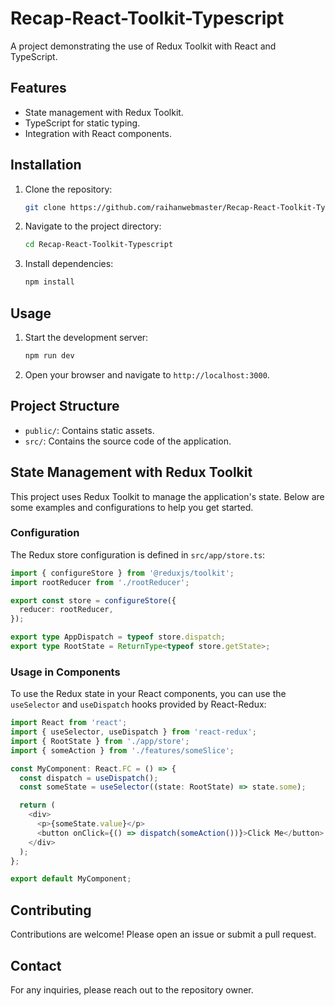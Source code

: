 
# Recap-React-Toolkit-Typescript

A project demonstrating the use of Redux Toolkit with React and TypeScript.

## Features

- State management with Redux Toolkit.
- TypeScript for static typing.
- Integration with React components.

## Installation

1. Clone the repository:
    ```bash
    git clone https://github.com/raihanwebmaster/Recap-React-Toolkit-Typescript.git
    ```
2. Navigate to the project directory:
    ```bash
    cd Recap-React-Toolkit-Typescript
    ```
3. Install dependencies:
    ```bash
    npm install
    ```

## Usage

1. Start the development server:
    ```bash
    npm run dev
    ```
2. Open your browser and navigate to `http://localhost:3000`.

## Project Structure

- `public/`: Contains static assets.
- `src/`: Contains the source code of the application.

## State Management with Redux Toolkit

This project uses Redux Toolkit to manage the application's state. Below are some examples and configurations to help you get started.

### Configuration

The Redux store configuration is defined in `src/app/store.ts`:

```typescript
import { configureStore } from '@reduxjs/toolkit';
import rootReducer from './rootReducer';

export const store = configureStore({
  reducer: rootReducer,
});

export type AppDispatch = typeof store.dispatch;
export type RootState = ReturnType<typeof store.getState>;
```

### Usage in Components

To use the Redux state in your React components, you can use the `useSelector` and `useDispatch` hooks provided by React-Redux:

```typescript
import React from 'react';
import { useSelector, useDispatch } from 'react-redux';
import { RootState } from './app/store';
import { someAction } from './features/someSlice';

const MyComponent: React.FC = () => {
  const dispatch = useDispatch();
  const someState = useSelector((state: RootState) => state.some);

  return (
    <div>
      <p>{someState.value}</p>
      <button onClick={() => dispatch(someAction())}>Click Me</button>
    </div>
  );
};

export default MyComponent;
```

## Contributing

Contributions are welcome! Please open an issue or submit a pull request.

## Contact

For any inquiries, please reach out to the repository owner.

